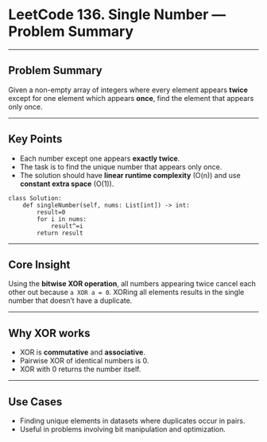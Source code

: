 # LeetCode 136. Single Number — Problem Summary

---

## Problem Summary  
Given a non-empty array of integers where every element appears **twice** except for one element which appears **once**, find the element that appears only once.

---

## Key Points  
- Each number except one appears **exactly twice**.  
- The task is to find the unique number that appears only once.  
- The solution should have **linear runtime complexity** (O(n)) and use **constant extra space** (O(1)).

```
class Solution:
    def singleNumber(self, nums: List[int]) -> int:
        result=0
        for i in nums:
            result^=i
        return result
```

---

## Core Insight  
Using the **bitwise XOR operation**, all numbers appearing twice cancel each other out because `a XOR a = 0`. XORing all elements results in the single number that doesn’t have a duplicate.

---

## Why XOR works  
- XOR is **commutative** and **associative**.  
- Pairwise XOR of identical numbers is 0.  
- XOR with 0 returns the number itself.

---

## Use Cases  
- Finding unique elements in datasets where duplicates occur in pairs.  
- Useful in problems involving bit manipulation and optimization.
